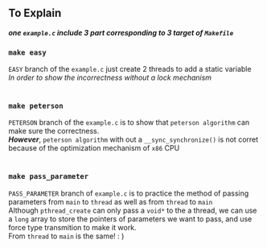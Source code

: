 ## To Explain
***one `example.c` include 3 part corresponding to 3 target of `Makefile`***

### `make easy`<br>
`EASY` branch of the `example.c` just create 2 threads to add a static variable<br>
*In order to show the incorrectness without a lock mechanism*<br><br>
### `make peterson`<br>
`PETERSON` branch of the `example.c` is to show that `peterson algorithm` can make sure the correctness.<br>
***However***, `peterson algorithm` with out a `__sync_synchronize()` is not corret because of the optimization mechanism of `x86` CPU<br><br>

### `make pass_parameter`<br>
`PASS_PARAMETER` branch of `example.c` is to practice the method of passing parameters from `main` to `thread` as well as from `thread` to `main`<br>
Although `pthread_create` can only pass a `void*` to the a thread, we can use a `long` array to store the pointers of parameters we want to pass, and use force type transmition to make it work.<br>
From `thread` to `main` is the same!
: )